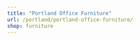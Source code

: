 ```yaml
---
title: "Portland Office Furniture"
url: /portland/portland-office-furniture/
shop: furniture
---
```

